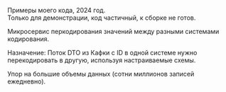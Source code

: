 Примеры моего кода, 2024 год.  
Только для демонстрации, код частичный, к сборке не готов.

Микросервис перкодирования значений между разными системами кодирования.

Назначение: Поток DTO из Кафки c ID в одной системе нужно перекодировать в другую, используя настраиваемые схемы.

Упор на большие объемы данных (сотни миллионов записей ежедневно).

